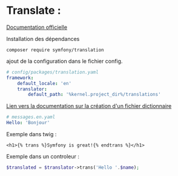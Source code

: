 # Translate :

[Documentation officielle](https://symfony.com/doc/current/translation.html)

Installation des dépendances
```
composer require symfony/translation
```
ajout de la configuration dans le fichier config.

```yaml
# config/packages/translation.yaml
framework:
    default_locale: 'en'
    translator:
        default_path: '%kernel.project_dir%/translations'
```

[Lien vers la documentation sur la création d'un fichier dictionnaire ](https://symfony.com/doc/current/translation/message_format.html)

```yaml
# messages.en.yaml
Hello: 'Bonjour'
```

Exemple dans twig :
```twig
<h1>{% trans %}Symfony is great!{% endtrans %}</h1>
```

Exemple dans un controleur :

```php
$translated = $translator->trans('Hello '.$name);
```
